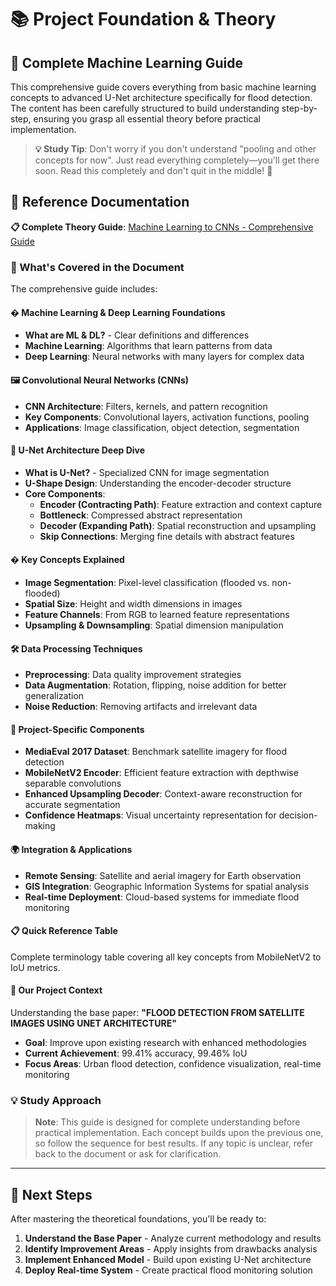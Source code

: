 # 📚 Project Foundation & Theory

## 🧠 Complete Machine Learning Guide

This comprehensive guide covers everything from basic machine learning concepts to advanced U-Net architecture specifically for flood detection. The content has been carefully structured to build understanding step-by-step, ensuring you grasp all essential theory before practical implementation.

> **💡 Study Tip**: Don't worry if you don't understand "pooling and other concepts for now". Just read everything completely—you'll get there soon. Read this completely and don't quit in the middle! 🙂

## 📖 Reference Documentation

**📋 Complete Theory Guide**: [Machine Learning to CNNs - Comprehensive Guide](https://docs.google.com/document/d/1fJHY9R8JRklkm6GTYe0VnWIoMTdutMUqAGqCO-pwFIE/edit?usp=sharing)

### 🎯 What's Covered in the Document

The comprehensive guide includes:

#### **� Machine Learning & Deep Learning Foundations**

- **What are ML & DL?** - Clear definitions and differences
- **Machine Learning**: Algorithms that learn patterns from data
- **Deep Learning**: Neural networks with many layers for complex data

#### **🖼️ Convolutional Neural Networks (CNNs)**

- **CNN Architecture**: Filters, kernels, and pattern recognition
- **Key Components**: Convolutional layers, activation functions, pooling
- **Applications**: Image classification, object detection, segmentation

#### **🎯 U-Net Architecture Deep Dive**

- **What is U-Net?** - Specialized CNN for image segmentation
- **U-Shape Design**: Understanding the encoder-decoder structure
- **Core Components**:
  - **Encoder (Contracting Path)**: Feature extraction and context capture
  - **Bottleneck**: Compressed abstract representation
  - **Decoder (Expanding Path)**: Spatial reconstruction and upsampling
  - **Skip Connections**: Merging fine details with abstract features

#### **� Key Concepts Explained**

- **Image Segmentation**: Pixel-level classification (flooded vs. non-flooded)
- **Spatial Size**: Height and width dimensions in images
- **Feature Channels**: From RGB to learned feature representations
- **Upsampling & Downsampling**: Spatial dimension manipulation

#### **🛠️ Data Processing Techniques**

- **Preprocessing**: Data quality improvement strategies
- **Data Augmentation**: Rotation, flipping, noise addition for better generalization
- **Noise Reduction**: Removing artifacts and irrelevant data

#### **🎯 Project-Specific Components**

- **MediaEval 2017 Dataset**: Benchmark satellite imagery for flood detection
- **MobileNetV2 Encoder**: Efficient feature extraction with depthwise separable convolutions
- **Enhanced Upsampling Decoder**: Context-aware reconstruction for accurate segmentation
- **Confidence Heatmaps**: Visual uncertainty representation for decision-making

#### **🌍 Integration & Applications**

- **Remote Sensing**: Satellite and aerial imagery for Earth observation
- **GIS Integration**: Geographic Information Systems for spatial analysis
- **Real-time Deployment**: Cloud-based systems for immediate flood monitoring

#### **📋 Quick Reference Table**

Complete terminology table covering all key concepts from MobileNetV2 to IoU metrics.

#### **🎯 Our Project Context**

Understanding the base paper: **"FLOOD DETECTION FROM SATELLITE IMAGES USING UNET ARCHITECTURE"**

- **Goal**: Improve upon existing research with enhanced methodologies
- **Current Achievement**: 99.41% accuracy, 99.46% IoU
- **Focus Areas**: Urban flood detection, confidence visualization, real-time monitoring

### 💡 Study Approach

> **Note**: This guide is designed for complete understanding before practical implementation. Each concept builds upon the previous one, so follow the sequence for best results. If any topic is unclear, refer back to the document or ask for clarification.

---

## 🚀 Next Steps

After mastering the theoretical foundations, you'll be ready to:

1. **Understand the Base Paper** - Analyze current methodology and results
2. **Identify Improvement Areas** - Apply insights from drawbacks analysis
3. **Implement Enhanced Model** - Build upon existing U-Net architecture
4. **Deploy Real-time System** - Create practical flood monitoring solution

